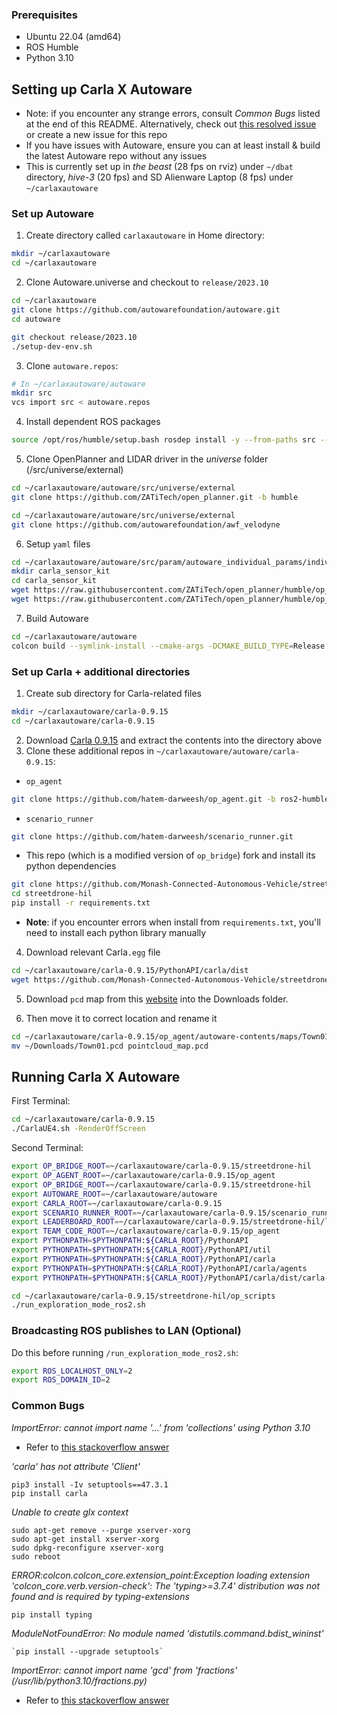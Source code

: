 ### Prerequisites
- Ubuntu 22.04 (amd64)
- ROS Humble
- Python 3.10

## Setting up Carla X Autoware
- Note: if you encounter any strange errors, consult *Common Bugs* listed at the end of this README. Alternatively, check out [this resolved issue](https://github.com/hatem-darweesh/op_bridge/issues/27) or create a new issue for this repo
- If you have issues with Autoware, ensure you can at least install & build the latest Autoware repo without any issues 
- This is currently set up in *the beast* (28 fps on rviz) under `~/dbat` directory, *hive-3* (20 fps) and SD Alienware Laptop (8 fps) under `~/carlaxautoware` 

### Set up Autoware
1. Create directory called `carlaxautoware` in Home directory:
```bash
mkdir ~/carlaxautoware
cd ~/carlaxautoware
```

2. Clone Autoware.universe and checkout to `release/2023.10`
```sh
cd ~/carlaxautoware
git clone https://github.com/autowarefoundation/autoware.git 
cd autoware
```

```sh
git checkout release/2023.10
./setup-dev-env.sh
```

3. Clone `autoware.repos`:
```sh
# In ~/carlaxautoware/autoware
mkdir src 
vcs import src < autoware.repos
```

4. Install dependent ROS packages 
```sh
source /opt/ros/humble/setup.bash rosdep install -y --from-paths src --ignore-src --rosdistro $ROS_DISTRO
```

5. Clone OpenPlanner and LIDAR driver in the *universe* folder (/src/universe/external)
```sh
cd ~/carlaxautoware/autoware/src/universe/external
git clone https://github.com/ZATiTech/open_planner.git -b humble
```

```sh
cd ~/carlaxautoware/autoware/src/universe/external
git clone https://github.com/autowarefoundation/awf_velodyne
```

6. Setup `yaml` files
```sh
cd ~/carlaxautoware/autoware/src/param/autoware_individual_params/individual_params/config/default/
mkdir carla_sensor_kit
cd carla_sensor_kit
wget https://raw.githubusercontent.com/ZATiTech/open_planner/humble/op_carla_bridge/carla_sensor_kit_launch/carla_sensor_kit_description/config/sensor_kit_calibration.yaml
wget https://raw.githubusercontent.com/ZATiTech/open_planner/humble/op_carla_bridge/carla_sensor_kit_launch/carla_sensor_kit_description/config/sensors_calibration.yaml
```

7. Build Autoware
```sh
cd ~/carlaxautoware/autoware
colcon build --symlink-install --cmake-args -DCMAKE_BUILD_TYPE=Release
```

### Set up Carla + additional directories
1. Create sub directory for Carla-related files
```sh
mkdir ~/carlaxautoware/carla-0.9.15
cd ~/carlaxautoware/carla-0.9.15
```

2. Download [Carla 0.9.15](https://github.com/carla-simulator/carla/releases) and extract the contents into the directory above
3. Clone these additional repos in `~/carlaxautoware/autoware/carla-0.9.15`:
- `op_agent`
```sh
git clone https://github.com/hatem-darweesh/op_agent.git -b ros2-humble
```
  
- `scenario_runner`
```sh
git clone https://github.com/hatem-darweesh/scenario_runner.git
```

- This repo (which is a modified version of `op_bridge`) fork and install its python dependencies
```sh
git clone https://github.com/Monash-Connected-Autonomous-Vehicle/streetdrone-hil.git -b carla_autoware
cd streetdrone-hil
pip install -r requirements.txt
```
- **Note**: if you encounter errors when install from `requirements.txt`, you'll need to install each python library manually

4. Download relevant Carla`.egg` file
```sh
cd ~/carlaxautoware/carla-0.9.15/PythonAPI/carla/dist
wget https://github.com/Monash-Connected-Autonomous-Vehicle/streetdrone-hil/blob/carla_autoware/carla-0.9.15-py3.10-linux-x86_64.egg
```

5. Download `pcd` map from this [website](https://bitbucket.org/carla-simulator/autoware-contents/src/master/maps/point_cloud_maps/Town01.pcd) into the Downloads folder.

6. Then move it to correct location and rename it
```sh
cd ~/carlaxautoware/carla-0.9.15/op_agent/autoware-contents/maps/Town01/
mv ~/Downloads/Town01.pcd pointcloud_map.pcd
```

## Running Carla X Autoware
First Terminal:
```sh
cd ~/carlaxautoware/carla-0.9.15
./CarlaUE4.sh -RenderOffScreen
```

Second Terminal:
```sh
export OP_BRIDGE_ROOT=~/carlaxautoware/carla-0.9.15/streetdrone-hil
export OP_AGENT_ROOT=~/carlaxautoware/carla-0.9.15/op_agent
export OP_BRIDGE_ROOT=~/carlaxautoware/carla-0.9.15/streetdrone-hil
export AUTOWARE_ROOT=~/carlaxautoware/autoware
export CARLA_ROOT=~/carlaxautoware/carla-0.9.15
export SCENARIO_RUNNER_ROOT=~/carlaxautoware/carla-0.9.15/scenario_runner
export LEADERBOARD_ROOT=~/carlaxautoware/carla-0.9.15/streetdrone-hil/leaderboard
export TEAM_CODE_ROOT=~/carlaxautoware/carla-0.9.15/op_agent
export PYTHONPATH=$PYTHONPATH:${CARLA_ROOT}/PythonAPI
export PYTHONPATH=$PYTHONPATH:${CARLA_ROOT}/PythonAPI/util
export PYTHONPATH=$PYTHONPATH:${CARLA_ROOT}/PythonAPI/carla
export PYTHONPATH=$PYTHONPATH:${CARLA_ROOT}/PythonAPI/carla/agents
export PYTHONPATH=$PYTHONPATH:${CARLA_ROOT}/PythonAPI/carla/dist/carla-0.9.15-py3.10-linux-x86_64.egg
```

```sh
cd ~/carlaxautoware/carla-0.9.15/streetdrone-hil/op_scripts
./run_exploration_mode_ros2.sh
```

### Broadcasting ROS publishes to LAN (Optional)
Do this before running `/run_exploration_mode_ros2.sh`:

```sh
export ROS_LOCALHOST_ONLY=2
export ROS_DOMAIN_ID=2
```

### Common Bugs
*ImportError: cannot import name '...' from 'collections' using Python 3.10*
- Refer to [this stackoverflow answer](https://stackoverflow.com/questions/69381312/importerror-cannot-import-name-from-collections-using-python-3-10)


*'carla' has not attribute 'Client'*
```
pip3 install -Iv setuptools==47.3.1
pip install carla
```


*Unable to create glx context*   
```
sudo apt-get remove --purge xserver-xorg
sudo apt-get install xserver-xorg
sudo dpkg-reconfigure xserver-xorg
sudo reboot
```


*ERROR:colcon.colcon_core.extension_point:Exception loading extension 'colcon_core.verb.version-check': The 'typing>=3.7.4' distribution was not found and is required by typing-extensions*
```
pip install typing
```


*ModuleNotFoundError: No module named 'distutils.command.bdist_wininst'*
```
`pip install --upgrade setuptools`
```

*ImportError: cannot import name 'gcd' from 'fractions' (/usr/lib/python3.10/fractions.py)*
- Refer to [this stackoverflow answer](https://stackoverflow.com/questions/66174862/import-error-cant-import-name-gcd-from-fractions)
